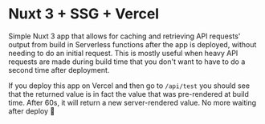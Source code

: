 # Nuxt 3 + SSG + Vercel

Simple Nuxt 3 app that allows for caching and retrieving API requests' output from build in Serverless functions after the app is deployed, without needing to do an initial request. This is mostly useful
when heavy API requests are made during build time that you don't want to have to do a second time after deployment.

If you deploy this app on Vercel and then go to `/api/test` you should see that the returned value is in fact the value that was pre-rendered at build time. After 60s, it will return a new server-rendered value. No more waiting after deploy 🚀
